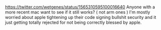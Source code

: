 https://twitter.com/wetgenes/status/1565310595100016640 Anyone with a more recent mac want to see if it still works? ( not arm ones ) I'm mostly worried about apple tightening up their code signing bullshit security and it just getting totally rejected for not being correctly blessed by apple.